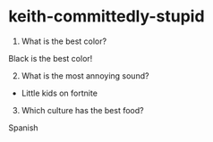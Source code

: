 # keith-committedly-stupid

1. What is the best color?

Black is the best color!

2. What is the most annoying sound?

- Little kids on fortnite

3. Which culture has the best food?

Spanish